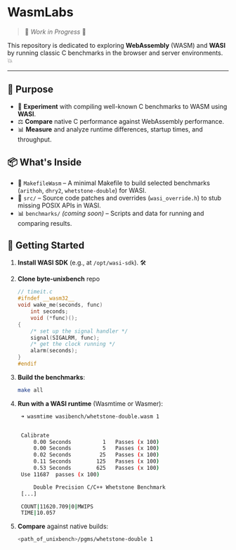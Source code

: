 # WasmLabs

> 🚧 *Work in Progress* 🚧

 This repository is dedicated to exploring **WebAssembly** (WASM) and **WASI** by running classic C benchmarks in the browser and server environments. 💥

---

## 🎯 Purpose

- 🚀 **Experiment** with compiling well-known C benchmarks to WASM using **WASI**.
- ⚖️ **Compare** native C performance against WebAssembly performance.
- 📊 **Measure** and analyze runtime differences, startup times, and throughput.


## 📦 What's Inside

- 🔄 `MakefileWasm` – A minimal Makefile to build selected benchmarks (`arithoh`, `dhry2`, `whetstone-double`) for WASI.
- 🧩 `src/` – Source code patches and overrides (`wasi_override.h`) to stub missing POSIX APIs in WASI.
- 📊 `benchmarks/` *(coming soon)* – Scripts and data for running and comparing results.


## 🚀 Getting Started

1. **Install WASI SDK** (e.g., at `/opt/wasi-sdk`). 🛠️
2. **Clone byte-unixbench** repo

    ```c 
    // timeit.c
    #ifndef __wasm32__
    void wake_me(seconds, func)
        int seconds;
        void (*func)();
    {
        /* set up the signal handler */
        signal(SIGALRM, func);
        /* get the clock running */
        alarm(seconds);
    }
    #endif
    ```

3. **Build the benchmarks**:
    ```bash
    make all
    ```
4. **Run with a WASI runtime** (Wasmtime or Wasmer):
   ```bash
    ➜ wasmtime wasibench/whetstone-double.wasm 1


    Calibrate
        0.00 Seconds          1   Passes (x 100)
        0.00 Seconds          5   Passes (x 100)
        0.02 Seconds         25   Passes (x 100)
        0.11 Seconds        125   Passes (x 100)
        0.53 Seconds        625   Passes (x 100)
    Use 11687  passes (x 100)

        Double Precision C/C++ Whetstone Benchmark
    [...]

    COUNT|11620.709|0|MWIPS
    TIME|10.057
   ```
5. **Compare** against native builds:
   ```bash
   <path_of_unixbench>/pgms/whetstone-double 1
   ```

 